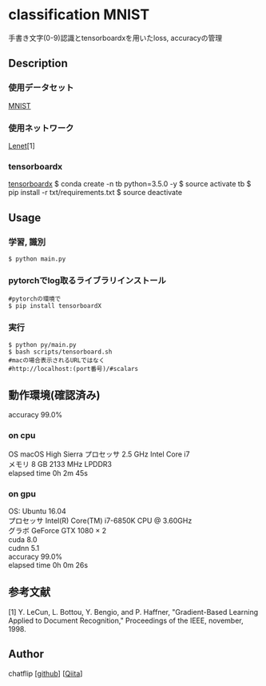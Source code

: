 classification MNIST
====
手書き文字(0-9)認識とtensorboardxを用いたloss, accuracyの管理

## Description
### 使用データセット
[MNIST](http://yann.lecun.com/exdb/mnist/)

### 使用ネットワーク
[Lenet](http://yann.lecun.com/exdb/publis/pdf/lecun-01a.pdf)[1]

### tensorboardx
[tensorboardx](https://github.com/lanpa/tensorboard-pytorch)
$ conda create -n tb python=3.5.0 -y
$ source activate tb
$ pip install -r txt/requirements.txt
$ source deactivate

## Usage
### 学習, 識別
```
$ python main.py
```

### pytorchでlog取るライブラリインストール
```
#pytorchの環境で
$ pip install tensorboardX
```

### 実行
```
$ python py/main.py
$ bash scripts/tensorboard.sh
#macの場合表示されるURLではなく
#http://localhost:(port番号)/#scalars
```

## 動作環境(確認済み)
accuracy 99.0% 
### on cpu
OS macOS High Sierra
プロセッサ 2.5 GHz Intel Core i7  
メモリ 8 GB 2133 MHz LPDDR3   
elapsed time 0h 2m 45s  
### on gpu
OS: Ubuntu 16.04  
プロセッサ Intel(R) Core(TM) i7-6850K CPU @ 3.60GHz  
グラボ GeForce GTX 1080 × 2  
cuda 8.0  
cudnn 5.1  
accuracy 99.0%  
elapsed time 0h 0m 26s  

## 参考文献
[1] Y. LeCun, L. Bottou, Y. Bengio, and P. Haffner, "Gradient-Based Learning Applied to Document Recognition," Proceedings of the IEEE, november, 1998.

## Author
chatflip
[[github](https://github.com/chatflip)]
[[Qiita](https://qiita.com/chat-flip)]  
